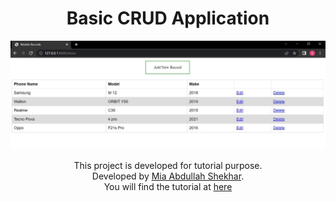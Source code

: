 <h1 align="center"> Basic CRUD Application</h1>
<p align="center">
  <a href="#" target="_blank">
    <img alt="Django CRUD" src="res/Cover.jpg">
  </a>
</p>
<p align="center">
  This project is developed for tutorial purpose.</br>
  Developed by  <a href="https://www.linkedin.com/in/mia-abdullah-shekhar-3baa8826/">Mia Abdullah Shekhar</a>.
<br>
You will find the tutorial at <a href="https://medium.com/@shekharabdullah/django-crud-21b6e34ae904">here</a>
</p>